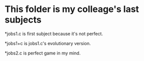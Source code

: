 # This folder is my colleage's last subjects

*jobs1.c is first subject because it's not perfect.

*jobs1+c is jobs1.c's evolutionary version.

*jobs2.c is perfect game in my mind.
